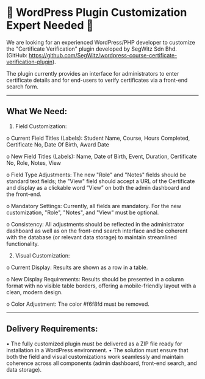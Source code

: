 #  🐾 WordPress Plugin Customization Expert Needed  🐾 
We are looking for an experienced WordPress/PHP developer to customize the "Certificate Verification" plugin developed by SegWitz Sdn Bhd. (GitHub: https://github.com/SegWitz/wordpress-course-certificate-verification-plugin).

The plugin currently provides an interface for administrators to enter certificate details and for end-users to verify certificates via a front-end search form.

---

## What We Need:
1. Field Customization:

o Current Field Titles (Labels): Student Name, Course, Hours Completed, Certificate No, Date Of Birth, Award Date

o New Field Titles (Labels): Name, Date of Birth, Event, Duration, Certificate No, Role, Notes, View

o Field Type Adjustments: The new "Role" and "Notes" fields should be standard text fields; the "View" field should accept a URL of the Certificate and display as a clickable word “View” on both the admin dashboard and the front-end.

o Mandatory Settings: Currently, all fields are mandatory. For the new customization, "Role", "Notes", and "View" must be optional.

o Consistency: All adjustments should be reflected in the administrator dashboard as well as on the front-end search interface and be coherent with the database (or relevant data storage) to maintain streamlined functionality.

2. Visual Customization:

o Current Display: Results are shown as a row in a table.

o New Display Requirements: Results should be presented in a column format with no visible table borders, offering a mobile-friendly layout with a clean, modern design.

o Color Adjustment: The color #f6f8fd must be removed.

---

## Delivery Requirements:
• The fully customized plugin must be delivered as a ZIP file ready for installation in a WordPress environment.
• The solution must ensure that both the field and visual customizations work seamlessly and maintain coherence across all components (admin dashboard, front-end search, and data storage).
